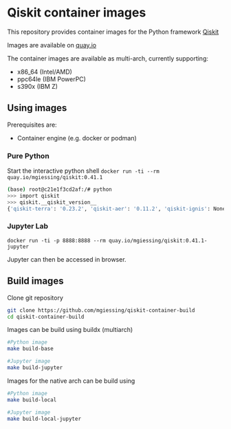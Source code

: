 # Qiskit container images

This repository provides container images for the Python framework [Qiskit](https://qiskit.org/)

Images are available on [quay.io](https://quay.io/mgiessing/qiskit)


The container images are available as multi-arch, currently supporting:
- x86_64 (Intel/AMD)
- ppc64le (IBM PowerPC)
- s390x (IBM Z)

## Using images

Prerequisites are:
- Container engine (e.g. docker or podman)

### Pure Python

Start the interactive python shell
`docker run -ti --rm quay.io/mgiessing/qiskit:0.41.1`

```bash
(base) root@c21e1f3cd2af:/# python
>>> import qiskit
>>> qiskit.__qiskit_version__
{'qiskit-terra': '0.23.2', 'qiskit-aer': '0.11.2', 'qiskit-ignis': None, 'qiskit-ibmq-provider': '0.20.1', 'qiskit': '0.41.1', 'qiskit-nature': '0.5.2', 'qiskit-finance': '0.3.4', 'qiskit-optimization': '0.5.0', 'qiskit-machine-learning': '0.5.0'}
```

### Jupyter Lab

`docker run -ti -p 8888:8888 --rm quay.io/mgiessing/qiskit:0.41.1-jupyter`

Jupyter can then be accessed in browser.

## Build images

Clone git repository

```bash
git clone https://github.com/mgiessing/qiskit-container-build
cd qiskit-container-build
```

Images can be build using buildx (multiarch)

```bash
#Python image
make build-base

#Jupyter image
make build-jupyter
```

Images for the native arch can be build using 

```bash
#Python image
make build-local

#Jupyter image
make build-local-jupyter
```
